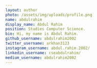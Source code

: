 ```yaml
---
layout: author
photo: /assets/img/uploads/profile.png
name: abdulrahim
display_name: Abdul Rahim
position: Studies Computer Science. 
bio: Hi, my name is Abdul Rahim.
github_username: abdulrahim2002
twitter_username: arkhan3123
instagram_username: abdul.rahim.2002/
linkedin_username: cseabdulrahim/
medium_username: abdulrahim2002
---
```


